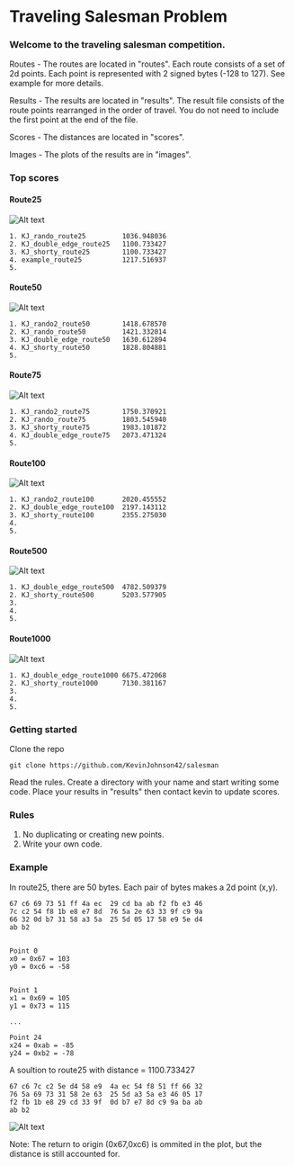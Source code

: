# Traveling Salesman Problem

### Welcome to the traveling salesman competition.

Routes - The routes are located in "routes". Each route consists of a set of 2d points. Each point is represented with 2 signed bytes (-128 to 127). See example for more details.

Results - The results are located in "results". The result file consists of the route points rearranged in the order of travel. You do not need to include the first point at the end of the file.

Scores - The distances are located in "scores".

Images - The plots of the results are in "images".

### Top scores

#### Route25
![Alt text](images/KJ_rando_route25.png?raw=true "KJ_rando_route25")

    1. KJ_rando_route25         1036.948036
    2. KJ_double_edge_route25   1100.733427
    3. KJ_shorty_route25        1100.733427
    4. example_route25          1217.516937
    5.
#### Route50
![Alt text](images/KJ_rando2_route50.png?raw=true "KJ_rando2_route50")

    1. KJ_rando2_route50        1418.678570
    2. KJ_rando_route50         1421.332014
    3. KJ_double_edge_route50   1630.612894
    4. KJ_shorty_route50        1828.804881
    5. 
#### Route75
![Alt text](images/KJ_rando2_route75.png?raw=true "KJ_rando2_route75")

    1. KJ_rando2_route75        1750.370921
    2. KJ_rando_route75         1803.545940
    3. KJ_shorty_route75        1983.101872
    4. KJ_double_edge_route75   2073.471324
    5. 
#### Route100
![Alt text](images/KJ_rando2_route100.png?raw=true "KJ_rando2_route100")

    1. KJ_rando2_route100       2020.455552
    2. KJ_double_edge_route100  2197.143112
    3. KJ_shorty_route100       2355.275030
    4. 
    5. 
#### Route500
![Alt text](images/KJ_double_edge_route500.png?raw=true "KJ_double_edge_route500")

    1. KJ_double_edge_route500  4782.509379
    2. KJ_shorty_route500       5203.577905
    3. 
    4. 
    5. 
#### Route1000
![Alt text](images/KJ_double_edge_route1000.png?raw=true "KJ_double_edge_route1000")

    1. KJ_double_edge_route1000 6675.472068
    2. KJ_shorty_route1000      7130.381167
    3. 
    4.
    5.

### Getting started
Clone the repo

    git clone https://github.com/KevinJohnson42/salesman

Read the rules. Create a directory with your name and start writing some code. Place your results in "results" then contact kevin to update scores.

### Rules
1. No duplicating or creating new points.
2. Write your own code.

### Example
In route25, there are 50 bytes. Each pair of bytes makes a 2d point (x,y).

    67 c6 69 73 51 ff 4a ec  29 cd ba ab f2 fb e3 46
    7c c2 54 f8 1b e8 e7 8d  76 5a 2e 63 33 9f c9 9a
    66 32 0d b7 31 58 a3 5a  25 5d 05 17 58 e9 5e d4
    ab b2                                           
                          

    Point 0
    x0 = 0x67 = 103
    y0 = 0xc6 = -58
    

    Point 1
    x1 = 0x69 = 105
    y1 = 0x73 = 115
    
    ...

    Point 24
    x24 = 0xab = -85
    y24 = 0xb2 = -78
    

A soultion to route25 with distance = 1100.733427

    67 c6 7c c2 5e d4 58 e9  4a ec 54 f8 51 ff 66 32
    76 5a 69 73 31 58 2e 63  25 5d a3 5a e3 46 05 17
    f2 fb 1b e8 29 cd 33 9f  0d b7 e7 8d c9 9a ba ab
    ab b2

![Alt text](images/KJ_double_edge_route25.png?raw=true "KJ_double_edge_route25")


Note: The return to origin (0x67,0xc6) is ommited in the plot, but the distance is still accounted for.
